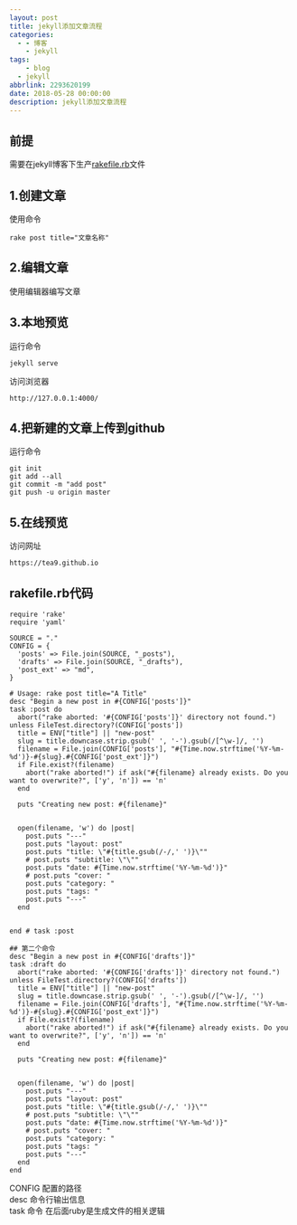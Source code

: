 ```yaml
---
layout: post
title: jekyll添加文章流程
categories:
  - - 博客
    - jekyll
tags: 
	- blog
  - jekyll
abbrlink: 2293620199
date: 2018-05-28 00:00:00
description: jekyll添加文章流程
---
```


## 前提
需要在jekyll博客下生产[rakefile.rb](https://github.com/tea9/blog_v2/blob/master/rakefile.rb)文件    

## 1.创建文章

使用命令  
	
	rake post title="文章名称"

## 2.编辑文章
使用编辑器编写文章

## 3.本地预览
运行命令

	jekyll serve

访问浏览器
	
	http://127.0.0.1:4000/

## 4.把新建的文章上传到github
运行命令
	
	git init
	git add --all
	git commit -m "add post"
	git push -u origin master

## 5.在线预览
访问网址
	
	https://tea9.github.io

## rakefile.rb代码

```
require 'rake'
require 'yaml'

SOURCE = "."
CONFIG = {
  'posts' => File.join(SOURCE, "_posts"),
  'drafts' => File.join(SOURCE, "_drafts"),
  'post_ext' => "md",
}

# Usage: rake post title="A Title"
desc "Begin a new post in #{CONFIG['posts']}"
task :post do
  abort("rake aborted: '#{CONFIG['posts']}' directory not found.") unless FileTest.directory?(CONFIG['posts'])
  title = ENV["title"] || "new-post"
  slug = title.downcase.strip.gsub(' ', '-').gsub(/[^\w-]/, '')
  filename = File.join(CONFIG['posts'], "#{Time.now.strftime('%Y-%m-%d')}-#{slug}.#{CONFIG['post_ext']}")
  if File.exist?(filename)
    abort("rake aborted!") if ask("#{filename} already exists. Do you want to overwrite?", ['y', 'n']) == 'n'
  end

  puts "Creating new post: #{filename}"


  open(filename, 'w') do |post|
    post.puts "---"
    post.puts "layout: post"
    post.puts "title: \"#{title.gsub(/-/,' ')}\""
    # post.puts "subtitle: \"\""
    post.puts "date: #{Time.now.strftime('%Y-%m-%d')}"
    # post.puts "cover: "
    post.puts "category: "
    post.puts "tags: "
    post.puts "---"
  end

  
end # task :post

## 第二个命令
desc "Begin a new post in #{CONFIG['drafts']}"
task :draft do
  abort("rake aborted: '#{CONFIG['drafts']}' directory not found.") unless FileTest.directory?(CONFIG['drafts'])
  title = ENV["title"] || "new-post"
  slug = title.downcase.strip.gsub(' ', '-').gsub(/[^\w-]/, '')
  filename = File.join(CONFIG['drafts'], "#{Time.now.strftime('%Y-%m-%d')}-#{slug}.#{CONFIG['post_ext']}")
  if File.exist?(filename)
    abort("rake aborted!") if ask("#{filename} already exists. Do you want to overwrite?", ['y', 'n']) == 'n'
  end

  puts "Creating new post: #{filename}"


  open(filename, 'w') do |post|
    post.puts "---"
    post.puts "layout: post"
    post.puts "title: \"#{title.gsub(/-/,' ')}\""
    # post.puts "subtitle: \"\""
    post.puts "date: #{Time.now.strftime('%Y-%m-%d')}"
    # post.puts "cover: "
    post.puts "category: "
    post.puts "tags: "
    post.puts "---"
  end
end
```

CONFIG 配置的路径  
desc 命令行输出信息  
task 命令
在后面ruby是生成文件的相关逻辑  
